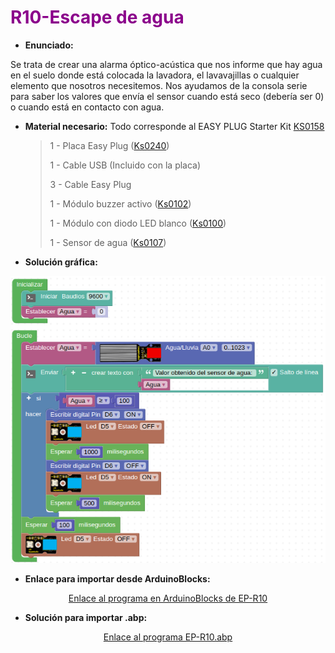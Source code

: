 # <FONT COLOR=#8B008B>R10-Escape de agua</font>
* **Enunciado:**

Se trata de crear una alarma óptico-acústica que nos informe que hay agua en el suelo donde está colocada la lavadora, el lavavajillas o cualquier elemento que nosotros necesitemos. Nos ayudamos de la consola serie para saber los valores que envía el sensor cuando está seco (debería ser 0) o cuando está en contacto con agua.

* **Material necesario:**
Todo corresponde al EASY PLUG Starter Kit [KS0158](https://wiki.keyestudio.com/Ks0158_Keyestudio_EASY_plug_starter_kit_for_Arduino)
  
    > 1 - Placa Easy Plug ([Ks0240](https://wiki.keyestudio.com/Ks0240_keyestudio_EASY_plug_Control_Board_V2.0))
    >
    > 1 - Cable USB (Incluido con la placa)
    >
    > 3 - Cable Easy Plug
    >
    > 1 - Módulo buzzer activo ([Ks0102](https://wiki.keyestudio.com/Ks0102_keyestudio_EASY_plug_Active_Buzzer_Module))
    >
    > 1 - Módulo con diodo LED blanco ([Ks0100](https://wiki.keyestudio.com/Ks0100_keyestudio_EASY_plug_White_LED_Module))
    >
    > 1 - Sensor de agua ([Ks0107](https://wiki.keyestudio.com/Ks0107_keyestudio_EASY_plug_Water_Sensor))

* **Solución gráfica:**

<center>

![Programa del reto EP-R10](../img/retos/R10.png)

</center>

* **Enlace para importar desde ArduinoBlocks:**

<center>

[Enlace al programa en ArduinoBlocks de EP-R10](http://www.arduinoblocks.com/web/project/926081)

</center>

* **Solución para importar .abp:**

<center>

[Enlace al programa EP-R10.abp](./retos/EP-R10.abp)

</center>
